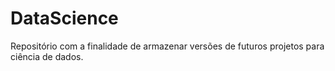 # DataScience
Repositório com a finalidade de armazenar versões de futuros projetos para ciência de dados.
